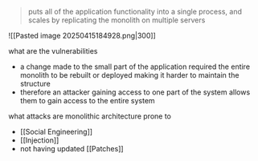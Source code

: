 >puts all of the application functionality into a single process, and scales by replicating the monolith on multiple servers

![[Pasted image 20250415184928.png|300]]

what are the vulnerabilities 
- a change made to the small part of the application required the entire monolith to be rebuilt or deployed making it harder to maintain the structure 
- therefore an attacker gaining access to one part of the system allows them to gain access to the entire system

what attacks are monolithic architecture prone to 
- [[Social Engineering]]
- [[Injection]]
- not having updated [[Patches]] 


